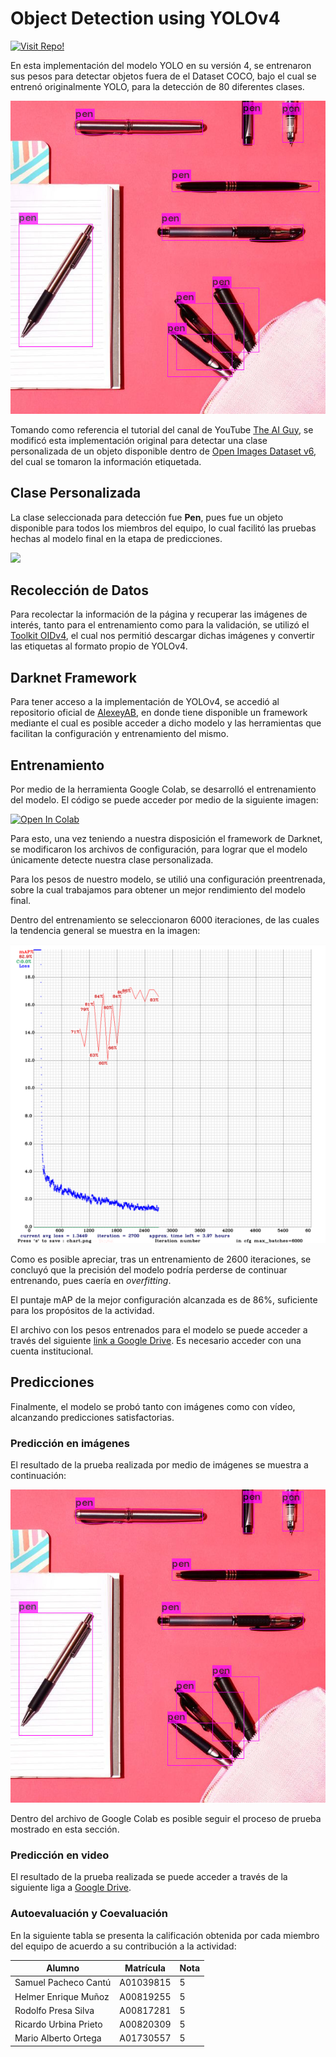 # Object Detection using YOLOv4

[![Visit Repo!](https://badgen.net/badge/Visit/Repo%21/blue?icon=github)](https://github.com/marioal9806/yolo_obj_detector)

En esta implementación del modelo YOLO en su versión 4, se entrenaron sus pesos
para detectar objetos fuera de el Dataset COCO, bajo el cual se entrenó originalmente YOLO, para la detección de 80 diferentes clases.

![](images/detection1.jpg)

Tomando como referencia el tutorial del canal de YouTube [The AI Guy](https://www.youtube.com/playlist?list=PLKHYJbyeQ1a3tMm-Wm6YLRzfW1UmwdUIN), se modificó esta implementación original para detectar una clase personalizada de un objeto disponible dentro de [Open Images Dataset v6](https://storage.googleapis.com/openimages/web/index.html), del cual se tomaron la información etiquetada.

## Clase Personalizada

La clase seleccionada para detección fue **Pen**, pues fue un objeto disponible para todos los miembros del equipo, lo cual facilitó las pruebas hechas al modelo final en la etapa de predicciones.

![](https://c2.staticflickr.com/5/4035/4542432287_96a61d3213_z.jpg)

## Recolección de Datos

Para recolectar la información de la página y recuperar las imágenes de interés, tanto para el entrenamiento como para la validación, se utilizó el [Toolkit OIDv4](https://github.com/theAIGuysCode/OIDv4_ToolKit), el cual nos permitió descargar dichas imágenes y convertir las etiquetas al formato propio de YOLOv4.

## Darknet Framework

Para tener acceso a la implementación de YOLOv4, se accedió al repositorio oficial de [AlexeyAB](https://github.com/AlexeyAB/darknet), en donde tiene disponible un framework mediante el cual es posible acceder a dicho modelo y las herramientas que facilitan la configuración y entrenamiento del mismo.

## Entrenamiento

Por medio de la herramienta Google Colab, se desarrolló el entrenamiento del modelo. El código se puede acceder por medio de la siguiente imagen:

[![Open In Colab](https://colab.research.google.com/assets/colab-badge.svg)](https://colab.research.google.com/github/marioal9806/yolo_obj_detector/blob/master/actividad_integradora_4.ipynb)


Para esto, una vez teniendo a nuestra disposición el framework de Darknet, se modificaron los archivos de configuración, para lograr que el modelo únicamente detecte nuestra clase personalizada.

Para los pesos de nuestro modelo, se utilió una configuración preentrenada, sobre la cual trabajamos para obtener un mejor rendimiento del modelo final.

Dentro del entrenamiento se seleccionaron 6000 iteraciones, de las cuales la tendencia general se muestra en la imagen:

![](images/chart.png)

Como es posible apreciar, tras un entrenamiento de 2600 iteraciones, se concluyó que la precisión del modelo podría perderse de continuar entrenando, pues caería en *overfitting*.

El puntaje mAP de la mejor configuración alcanzada es de 86%, suficiente para los propósitos de la actividad.

El archivo con los pesos entrenados para el modelo se puede acceder a través del siguiente [link a Google Drive](https://drive.google.com/file/d/1-08ODXzev-rHYPAcOvld8H2iwIMka4dH/view?usp=sharing). Es necesario acceder con una cuenta institucional.

## Predicciones

Finalmente, el modelo se probó tanto con imágenes como con vídeo, alcanzando predicciones satisfactorias.

### Predicción en imágenes

El resultado de la prueba realizada por medio de imágenes se muestra a continuación:

![](images/detection1.jpg)

Dentro del archivo de Google Colab es posible seguir el proceso de prueba mostrado en esta sección.

### Predicción en video

El resultado de la prueba realizada se puede acceder a través de la siguiente liga a [Google Drive](https://drive.google.com/file/d/1-BGxeloP_nnuSyfX5MegLyEYdULahVjO/view?usp=sharing).

### Autoevaluación y Coevaluación

En la siguiente tabla se presenta la calificación obtenida por cada miembro del equipo de acuerdo a su contribución a la actividad:

Alumno |Matrícula | Nota
-------|----- | ----------
Samuel Pacheco Cantú | A01039815 | 5
Helmer Enrique Muñoz | A00819255 | 5
Rodolfo Presa Silva | A00817281 | 5
Ricardo Urbina Prieto | A00820309 | 5
Mario Alberto Ortega | A01730557 | 5
